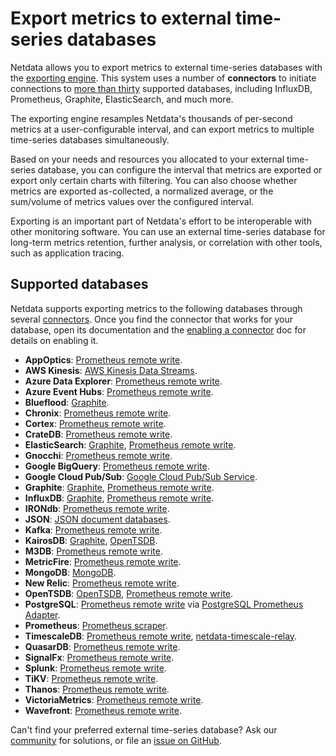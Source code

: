 # Export metrics to external time-series databases

Netdata allows you to export metrics to external time-series databases with the [exporting engine](/src/exporting/README.md). This system uses a number of **connectors** to initiate connections to [more than thirty](#supported-databases) supported databases, including InfluxDB, Prometheus, Graphite, ElasticSearch, and much more.

The exporting engine resamples Netdata's thousands of per-second metrics at a user-configurable interval, and can export
metrics to multiple time-series databases simultaneously.

Based on your needs and resources you allocated to your external time-series database, you can configure the interval
that metrics are exported or export only certain charts with filtering. You can also choose whether metrics are exported
as-collected, a normalized average, or the sum/volume of metrics values over the configured interval.

Exporting is an important part of Netdata's effort to be interoperable
with other monitoring software. You can use an external time-series database for long-term metrics retention, further
analysis, or correlation with other tools, such as application tracing.

## Supported databases

Netdata supports exporting metrics to the following databases through several
[connectors](/src/exporting/README.md#features). Once you find the connector that works for your database, open its
documentation and the [enabling a connector](/docs/exporting-metrics/enable-an-exporting-connector.md) doc for details on enabling it.

- **AppOptics**: [Prometheus remote write](/src/exporting/prometheus/remote_write/README.md).
- **AWS Kinesis**: [AWS Kinesis Data Streams](/src/exporting/aws_kinesis/README.md).
- **Azure Data Explorer**: [Prometheus remote write](/src/exporting/prometheus/remote_write/README.md).
- **Azure Event Hubs**: [Prometheus remote write](/src/exporting/prometheus/remote_write/README.md).
- **Blueflood**: [Graphite](/src/exporting/graphite/README.md).
- **Chronix**: [Prometheus remote write](/src/exporting/prometheus/remote_write/README.md).
- **Cortex**: [Prometheus remote write](/src/exporting/prometheus/remote_write/README.md).
- **CrateDB**: [Prometheus remote write](/src/exporting/prometheus/remote_write/README.md).
- **ElasticSearch**: [Graphite](/src/exporting/graphite/README.md), [Prometheus remote write](/src/exporting/prometheus/remote_write/README.md).
- **Gnocchi**: [Prometheus remote write](/src/exporting/prometheus/remote_write/README.md).
- **Google BigQuery**: [Prometheus remote write](/src/exporting/prometheus/remote_write/README.md).
- **Google Cloud Pub/Sub**: [Google Cloud Pub/Sub Service](/src/exporting/pubsub/README.md).
- **Graphite**: [Graphite](/src/exporting/graphite/README.md), [Prometheus remote write](/src/exporting/prometheus/remote_write/README.md).
- **InfluxDB**: [Graphite](/src/exporting/graphite/README.md), [Prometheus remote write](/src/exporting/prometheus/remote_write/README.md).
- **IRONdb**: [Prometheus remote write](/src/exporting/prometheus/remote_write/README.md).
- **JSON**: [JSON document databases](/src/exporting/json/README.md).
- **Kafka**: [Prometheus remote write](/src/exporting/prometheus/remote_write/README.md).
- **KairosDB**: [Graphite](/src/exporting/graphite/README.md), [OpenTSDB](/src/exporting/opentsdb/README.md).
- **M3DB**: [Prometheus remote write](/src/exporting/prometheus/remote_write/README.md).
- **MetricFire**: [Prometheus remote write](/src/exporting/prometheus/remote_write/README.md).
- **MongoDB**: [MongoDB](/src/exporting/mongodb/README.md).
- **New Relic**: [Prometheus remote write](/src/exporting/prometheus/remote_write/README.md).
- **OpenTSDB**: [OpenTSDB](/src/exporting/opentsdb/README.md), [Prometheus remote write](/src/exporting/prometheus/remote_write/README.md).
- **PostgreSQL**: [Prometheus remote write](/src/exporting/prometheus/remote_write/README.md) via [PostgreSQL Prometheus Adapter](https://github.com/CrunchyData/postgresql-prometheus-adapter).
- **Prometheus**: [Prometheus scraper](/src/exporting/prometheus/README.md).
- **TimescaleDB**: [Prometheus remote write](/src/exporting/prometheus/remote_write/README.md), [netdata-timescale-relay](/src/exporting/TIMESCALE.md).
- **QuasarDB**: [Prometheus remote write](/src/exporting/prometheus/remote_write/README.md).
- **SignalFx**: [Prometheus remote write](/src/exporting/prometheus/remote_write/README.md).
- **Splunk**: [Prometheus remote write](/src/exporting/prometheus/remote_write/README.md).
- **TiKV**: [Prometheus remote write](/src/exporting/prometheus/remote_write/README.md).
- **Thanos**: [Prometheus remote write](/src/exporting/prometheus/remote_write/README.md).
- **VictoriaMetrics**: [Prometheus remote write](/src/exporting/prometheus/remote_write/README.md).
- **Wavefront**: [Prometheus remote write](/src/exporting/prometheus/remote_write/README.md).

Can't find your preferred external time-series database? Ask our [community](https://community.netdata.cloud/) for solutions, or file an [issue on GitHub](https://github.com/netdata/netdata/issues/new?assignees=&labels=bug%2Cneeds+triage&template=BUG_REPORT.yml).
